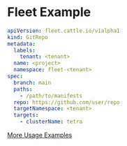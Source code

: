 # Fleet Example

```yaml
apiVersion: fleet.cattle.io/v1alpha1
kind: GitRepo
metadata:
  labels:
    tenant: <tenant>
  name: <project>
  namespace: fleet-<tenant>
spec:
  branch: main
  paths:
    - /path/to/manifests
  repo: https://github.com/user/repo
  targetNamespace: <tenant>
  targets:
    - clusterName: tetra
```

[More Usage Examples](https://www.google.com/search?q=fleet+examples&sourceid=chrome&ie=UTF-8)
